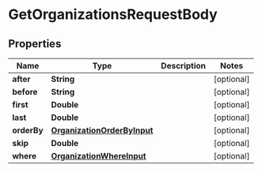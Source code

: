 

# GetOrganizationsRequestBody


## Properties

Name | Type | Description | Notes
------------ | ------------- | ------------- | -------------
**after** | **String** |  |  [optional]
**before** | **String** |  |  [optional]
**first** | **Double** |  |  [optional]
**last** | **Double** |  |  [optional]
**orderBy** | [**OrganizationOrderByInput**](OrganizationOrderByInput.md) |  |  [optional]
**skip** | **Double** |  |  [optional]
**where** | [**OrganizationWhereInput**](OrganizationWhereInput.md) |  |  [optional]



